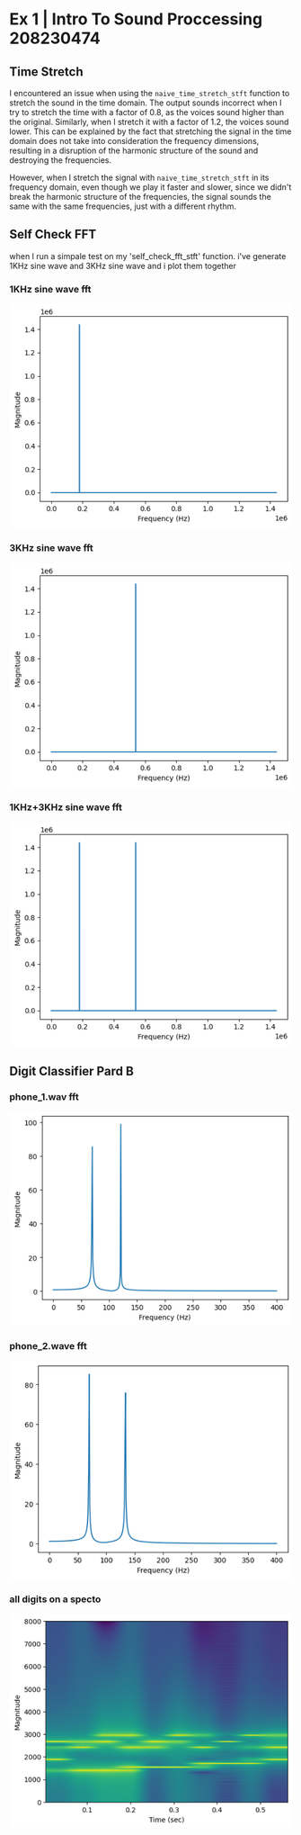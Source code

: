 # Ex 1 | Intro To Sound Proccessing 208230474

## Time Stretch

I encountered an issue when using the `naive_time_stretch_stft` function to
stretch the sound in the time domain. The output sounds incorrect when I try to
stretch the time with a factor of 0.8, as the voices sound higher than the
original. Similarly, when I stretch it with a factor of 1.2, the voices sound
lower. This can be explained by the fact that stretching the signal in the time
domain does not take into consideration the frequency dimensions, resulting in
a disruption of the harmonic structure of the sound and destroying the
frequencies.

However, when I stretch the signal with `naive_time_stretch_stft` in its
frequency domain, even though we play it faster and slower, since we didn't
break the harmonic structure of the frequencies, the signal sounds the same
with the same frequencies, just with a different rhythm.

## Self Check FFT

when I run a simpale test on my 'self_check_fft_stft' function. i've generate
1KHz sine wave and 3KHz sine wave and i plot them together

### 1KHz sine wave fft

![image](./assets/1kh_fft.png '1KHz sine wave fft')

### 3KHz sine wave fft

![image](./assets/3kh_fft.png '1KHz sine wave fft')

### 1KHz+3KHz sine wave fft

![image](./assets/1kh+3kh_fft.png '1KHz sine wave fft')

## Digit Classifier Pard B

### phone_1.wav fft

![image](./assets/phone_1_fft.png '1KHz sine wave fft')

### phone_2.wave fft

![image](./assets/phone_2_fft.png '1KHz sine wave fft')

### all digits on a specto

![image](./assets/spect.png '1KHz sine wave fft')
